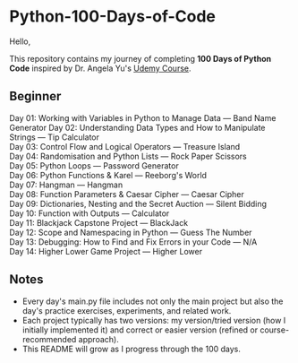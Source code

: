 # Python-100-Days-of-Code

Hello,

This repository contains my journey of completing **100 Days of Python Code** inspired by Dr. Angela Yu's [Udemy Course](https://www.udemy.com/course/100-days-of-code/).

## Beginner
Day 01: Working with Variables in Python to Manage Data                              — Band Name Generator
Day 02: Understanding Data Types and How to Manipulate Strings — Tip Calculator  
Day 03: Control Flow and Logical Operators — Treasure Island  
Day 04: Randomisation and Python Lists — Rock Paper Scissors  
Day 05: Python Loops — Password Generator  
Day 06: Python Functions & Karel — Reeborg's World  
Day 07: Hangman — Hangman  
Day 08: Function Parameters & Caesar Cipher — Caesar Cipher  
Day 09: Dictionaries, Nesting and the Secret Auction — Silent Bidding  
Day 10: Function with Outputs — Calculator  
Day 11: Blackjack Capstone Project — BlackJack  
Day 12: Scope and Namespacing in Python — Guess The Number  
Day 13: Debugging: How to Find and Fix Errors in your Code — N/A  
Day 14: Higher Lower Game Project — Higher Lower  

## Notes
* Every day's main.py file includes not only the main project but also the day's practice exercises, experiments, and related work.
* Each project typically has two versions: my version/tried version (how I initially implemented it) and correct or easier version (refined or course-recommended approach).
* This README will grow as I progress through the 100 days.

